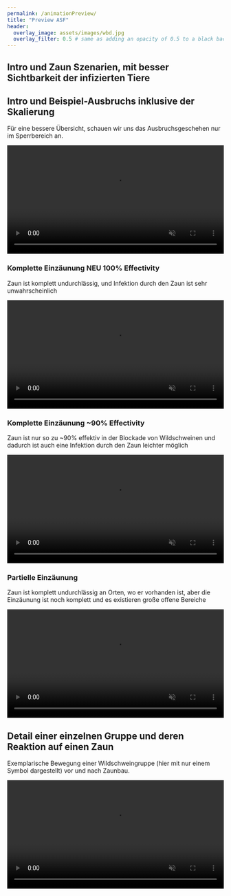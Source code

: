 ```yaml
---
permalink: /animationPreview/
title: "Preview ASF"
header:
  overlay_image: assets/images/wbd.jpg
  overlay_filter: 0.5 # same as adding an opacity of 0.5 to a black background
---
```



## Intro und Zaun Szenarien, mit besser Sichtbarkeit der infizierten Tiere

## Intro und Beispiel-Ausbruchs inklusive der Skalierung

Für eine bessere Übersicht, schauen wir uns das Ausbruchsgeschehen nur im Sperrbereich  an.

<video autoplay loop muted playsinline width="100%">
  <source src="/assets/videos/move_video_intor_scale_with_run.mp4" type="video/mp4">
  Your browser does not support the video tag.
</video>

### Komplette Einzäunung **NEU** 100% Effectivity

Zaun ist komplett undurchlässig, und Infektion durch den Zaun ist sehr unwahrscheinlich

<video autoplay loop muted playsinline width="100%">
  <source src="/assets/videos/infectionProcedure_fullFenceNoPerm.mp4" type="video/mp4">
  Your browser does not support the video tag.
</video>


### Komplette Einzäunung ~90% Effectivity

Zaun ist nur so zu ~90% effektiv in der Blockade von Wildschweinen und dadurch ist auch eine Infektion durch den Zaun leichter möglich 

<video autoplay loop muted playsinline width="100%">
  <source src="/assets/videos/infectionProcedure_fullFence.mp4" type="video/mp4">
  Your browser does not support the video tag.
</video>

### Partielle Einzäunung 

Zaun ist komplett undurchlässig an Orten, wo er vorhanden ist, aber die Einzäunung ist noch komplett und es existieren große offene Bereiche

<video autoplay loop muted playsinline width="100%">
  <source src="/assets/videos/infectionProcedure_partialFence.mp4" type="video/mp4">
  Your browser does not support the video tag.
</video>


## Detail einer einzelnen Gruppe und deren Reaktion auf einen Zaun

Exemplarische Bewegung einer Wildschweingruppe (hier mit nur einem Symbol dargestellt) vor und nach Zaunbau.

<video autoplay loop muted playsinline width="100%">
  <source src="/assets/videos/closeup_groupfence_movement.mp4" type="video/mp4">
  Your browser does not support the video tag.
</video>







